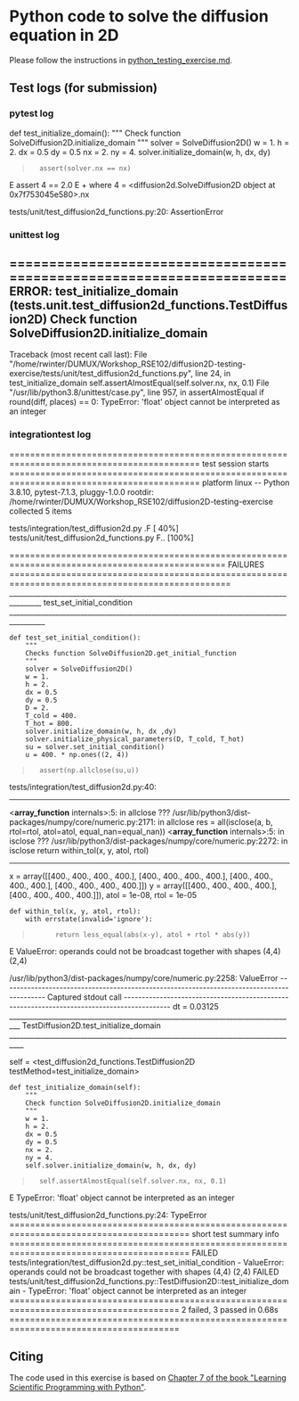 # Python code to solve the diffusion equation in 2D

Please follow the instructions in [python_testing_exercise.md](https://github.com/RSE-102/Lecture-Material/blob/main/04_testing/python_testing_exercise.md).

## Test logs (for submission)

### pytest log

def test_initialize_domain():
        """
        Check function SolveDiffusion2D.initialize_domain
        """
        solver = SolveDiffusion2D()
        w = 1.
        h = 2.
        dx = 0.5
        dy = 0.5
        nx = 2.
        ny = 4.
        solver.initialize_domain(w, h, dx, dy)
>       assert(solver.nx == nx)
E       assert 4 == 2.0
E        +  where 4 = <diffusion2d.SolveDiffusion2D object at 0x7f753045e580>.nx

tests/unit/test_diffusion2d_functions.py:20: AssertionError


### unittest log

======================================================================
ERROR: test_initialize_domain (tests.unit.test_diffusion2d_functions.TestDiffusion2D)
Check function SolveDiffusion2D.initialize_domain
----------------------------------------------------------------------
Traceback (most recent call last):
  File "/home/rwinter/DUMUX/Workshop_RSE102/diffusion2D-testing-exercise/tests/unit/test_diffusion2d_functions.py", line 24, in test_initialize_domain
    self.assertAlmostEqual(self.solver.nx, nx, 0.1)
  File "/usr/lib/python3.8/unittest/case.py", line 957, in assertAlmostEqual
    if round(diff, places) == 0:
TypeError: 'float' object cannot be interpreted as an integer

### integrationtest log

=========================================================================================== test session starts ===========================================================================================
platform linux -- Python 3.8.10, pytest-7.1.3, pluggy-1.0.0
rootdir: /home/rwinter/DUMUX/Workshop_RSE102/diffusion2D-testing-exercise
collected 5 items                                                                                                                                                                                         

tests/integration/test_diffusion2d.py .F                                                                                                                                                            [ 40%]
tests/unit/test_diffusion2d_functions.py F..                                                                                                                                                        [100%]

================================================================================================ FAILURES =================================================================================================
_______________________________________________________________________________________ test_set_initial_condition ________________________________________________________________________________________

    def test_set_initial_condition():
        """
        Checks function SolveDiffusion2D.get_initial_function
        """
        solver = SolveDiffusion2D()
        w = 1.
        h = 2.
        dx = 0.5
        dy = 0.5
        D = 2.
        T_cold = 400.
        T_hot = 800.
        solver.initialize_domain(w, h, dx ,dy)
        solver.initialize_physical_parameters(D, T_cold, T_hot)
        su = solver.set_initial_condition()
        u = 400. * np.ones((2, 4))
>       assert(np.allclose(su,u))

tests/integration/test_diffusion2d.py:40: 
_ _ _ _ _ _ _ _ _ _ _ _ _ _ _ _ _ _ _ _ _ _ _ _ _ _ _ _ _ _ _ _ _ _ _ _ _ _ _ _ _ _ _ _ _ _ _ _ _ _ _ _ _ _ _ _ _ _ _ _ _ _ _ _ _ _ _ _ _ _ _ _ _ _ _ _ _ _ _ _ _ _ _ _ _ _ _ _ _ _ _ _ _ _ _ _ _ _ _ _ _ _
<__array_function__ internals>:5: in allclose
    ???
/usr/lib/python3/dist-packages/numpy/core/numeric.py:2171: in allclose
    res = all(isclose(a, b, rtol=rtol, atol=atol, equal_nan=equal_nan))
<__array_function__ internals>:5: in isclose
    ???
/usr/lib/python3/dist-packages/numpy/core/numeric.py:2272: in isclose
    return within_tol(x, y, atol, rtol)
_ _ _ _ _ _ _ _ _ _ _ _ _ _ _ _ _ _ _ _ _ _ _ _ _ _ _ _ _ _ _ _ _ _ _ _ _ _ _ _ _ _ _ _ _ _ _ _ _ _ _ _ _ _ _ _ _ _ _ _ _ _ _ _ _ _ _ _ _ _ _ _ _ _ _ _ _ _ _ _ _ _ _ _ _ _ _ _ _ _ _ _ _ _ _ _ _ _ _ _ _ _

x = array([[400., 400., 400., 400.],
       [400., 400., 400., 400.],
       [400., 400., 400., 400.],
       [400., 400., 400., 400.]])
y = array([[400., 400., 400., 400.],
       [400., 400., 400., 400.]]), atol = 1e-08, rtol = 1e-05

    def within_tol(x, y, atol, rtol):
        with errstate(invalid='ignore'):
>           return less_equal(abs(x-y), atol + rtol * abs(y))
E           ValueError: operands could not be broadcast together with shapes (4,4) (2,4)

/usr/lib/python3/dist-packages/numpy/core/numeric.py:2258: ValueError
------------------------------------------------------------------------------------------ Captured stdout call -------------------------------------------------------------------------------------------
dt = 0.03125
_________________________________________________________________________________ TestDiffusion2D.test_initialize_domain __________________________________________________________________________________

self = <test_diffusion2d_functions.TestDiffusion2D testMethod=test_initialize_domain>

    def test_initialize_domain(self):
        """
        Check function SolveDiffusion2D.initialize_domain
        """
        w = 1.
        h = 2.
        dx = 0.5
        dy = 0.5
        nx = 2.
        ny = 4.
        self.solver.initialize_domain(w, h, dx, dy)
>       self.assertAlmostEqual(self.solver.nx, nx, 0.1)
E       TypeError: 'float' object cannot be interpreted as an integer

tests/unit/test_diffusion2d_functions.py:24: TypeError
========================================================================================= short test summary info =========================================================================================
FAILED tests/integration/test_diffusion2d.py::test_set_initial_condition - ValueError: operands could not be broadcast together with shapes (4,4) (2,4)
FAILED tests/unit/test_diffusion2d_functions.py::TestDiffusion2D::test_initialize_domain - TypeError: 'float' object cannot be interpreted as an integer
======================================================================================= 2 failed, 3 passed in 0.68s =======================================================================================



## Citing

The code used in this exercise is based on [Chapter 7 of the book "Learning Scientific Programming with Python"](https://scipython.com/book/chapter-7-matplotlib/examples/the-two-dimensional-diffusion-equation/).
